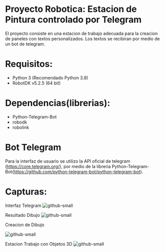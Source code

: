 # Proyecto Robotica: Estacion de Pintura controlado por Telegram

El proyecto consiste en una estacion de trabajo  adecuada para la creacion de paneles con textos personalizados. Los textos se recibiran por medio de un bot de telegram.

# Requisitos:
* Python 3 (Recomendado Python 3.8) 
* RobotDK v5.2.5 (64 bit)

# Dependencias(librerias):
* Python-Telegram-Bot
* robodk
* robolink

# Bot Telegram
Para la interfaz de usuario se utilizo la API oficial de telegram (https://core.telegram.org/), por medio de la libreria Python-Telegram-Bot(https://github.com/python-telegram-bot/python-telegram-bot).

# Capturas:

Interfaz Telegram
![github-small](https://github.com/TheLast20/Proyecto_Draw_Pick_Place_RobotDK/blob/main/Capturas/Telegram_%231.png)

Resultado Dibujo
![github-small](https://github.com/TheLast20/Proyecto_Draw_Pick_Place_RobotDK/blob/main/Capturas/RobotDK_%231.jfif)

Creacion de Dibujo

![github-small](https://github.com/TheLast20/Proyecto_Draw_Pick_Place_RobotDK/blob/main/Capturas/RobotDK_%232.gif)

Estacion Trabajo con Objetos 3D
![github-small](https://github.com/TheLast20/Proyecto_Draw_Pick_Place_RobotDK/blob/main/Capturas/RobotDK_%233.jpeg)



